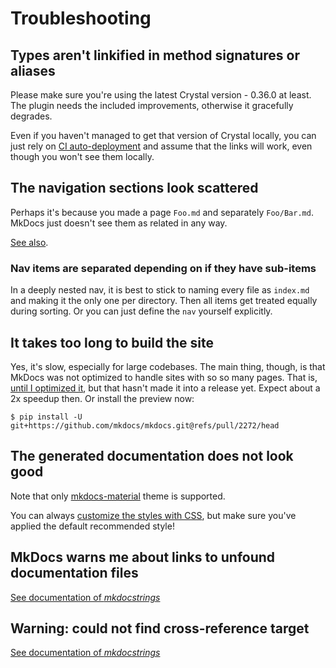 # Troubleshooting

## Types aren't linkified in method signatures or aliases

Please make sure you're using the latest Crystal version - 0.36.0 at least. The plugin needs the included improvements, otherwise it gracefully degrades.

Even if you haven't managed to get that version of Crystal locally, you can just rely on [CI auto-deployment](quickstart/ci.md) and assume that the links will work, even though you won't see them locally.

## The navigation sections look scattered

Perhaps it's because you made a page `Foo.md` and separately `Foo/Bar.md`. MkDocs just doesn't see them as related in any way.

[See also](quickstart/migrate.md#really-preserving-the-urls).

### Nav items are separated depending on if they have sub-items

In a deeply nested nav, it is best to stick to naming every file as `index.md` and making it the only one per directory. Then all items get treated equally during sorting. Or you can just define the `nav` yourself explicitly.

## It takes too long to build the site

Yes, it's slow, especially for large codebases. The main thing, though, is that MkDocs was not optimized to handle sites with so so many pages. That is, [until I optimized it](https://github.com/mkdocs/mkdocs/pulls?q=is%3Apr+author%3Aoprypin+profile), but that hasn't made it into a release yet. Expect about a 2x speedup then. Or install the preview now:

```console
$ pip install -U git+https://github.com/mkdocs/mkdocs.git@refs/pull/2272/head
```

## The generated documentation does not look good

Note that only [mkdocs-material](https://squidfunk.github.io/mkdocs-material/) theme is supported.

You can always [customize the styles with CSS](styling.md), but make sure you've applied the default recommended style!

## MkDocs warns me about links to unfound documentation files

[See documentation of *mkdocstrings*](https://mkdocstrings.github.io/troubleshooting/#mkdocs-warns-me-about-links-to-unfound-documentation-files)

## Warning: could not find cross-reference target

[See documentation of *mkdocstrings*](https://mkdocstrings.github.io/troubleshooting/#warning-could-not-find-cross-reference-target)
